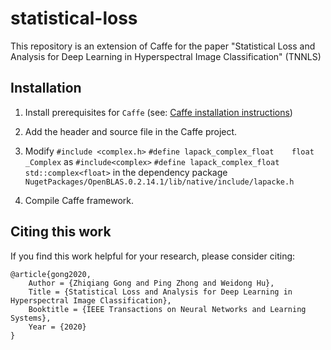 # statistical-loss
This repository is an extension of Caffe for the paper "Statistical Loss and Analysis for Deep Learning in Hyperspectral Image Classification" (TNNLS)

## Installation
1. Install prerequisites for `Caffe` (see: [Caffe installation instructions](http://caffe.berkeleyvision.org/installation.html))

2. Add the header and source file in the Caffe project.

3. Modify
`#include <complex.h>`
`#define lapack_complex_float    float _Complex`
as
`#include<complex>`
`#define lapack_complex_float    std::complex<float>`
in the dependency package `NugetPackages/OpenBLAS.0.2.14.1/lib/native/include/lapacke.h`

4. Compile Caffe framework.

## Citing this work
If you find this work helpful for your research, please consider citing:

    @article{gong2020,
        Author = {Zhiqiang Gong and Ping Zhong and Weidong Hu},
        Title = {Statistical Loss and Analysis for Deep Learning in Hyperspectral Image Classification},
        Booktitle = {IEEE Transactions on Neural Networks and Learning Systems},
        Year = {2020}
    }
